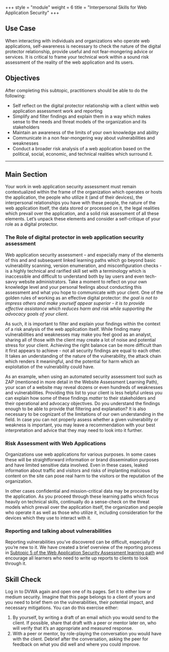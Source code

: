 +++
style = "module"
weight = 6
title = "Interpersonal Skills for Web Application Security"
+++

## Use Case

When interacting with individuals and organizations who operate web applications, self-awareness is necessary to check the nature of the digital protector relationship, provide useful and not fear-mongering advice or services. It is critical to frame your technical work within a sound risk assessment of the reality of the web application and its users.

## Objectives

After completing this subtopic, practitioners should be able to do the following:

- Self reflect on the digital protector relationship with a client within web application assessment work and reporting
- Simplify and filter findings and explain them in a way which makes sense to the needs and threat models of the organization and its stakeholders
- Maintain an awareness of the limits of your own knowledge and ability
- Communicate in a non fear-mongering way about vulnerabilities and weaknesses
- Conduct a broader risk analysis of a web application based on the political, social, economic, and technical realities which surround it.

---
## Main Section
Your work in web application security assessment must remain contextualized within the frame of the organization which operates or hosts the application, the people who utilize it (and of their devices), the interpersonal relationships you have with these people, the nature of the web application itself, the data stored or processed on it, the legal realities which prevail over the application, and a solid risk assessment of all these elements. Let’s unpack these elements and consider a self-critique of your role as a digital protector.

### The Role of digital protector in web application security assessment

Web application security assessment – and especially many of the elements of this and and subsequent linked learning paths which go beyond basic vulnerability scanning, version enumeration, and misconfiguration checks - is a highly technical and rarified skill set with a terminology which is inaccessible and difficult to understand both by lay users and even tech-savvy website administrators. Take a moment to reflect on your own knowledge level and your personal feelings about conducting this assessment and what you hope to communicate with your client. One of the golden rules of working as an effective digital protector: _the goal is not to impress others and make yourself appear superior - it is to provide effective assistance which reduces harm and risk while supporting the advocacy goals of your client_.

As such, it is important to filter and explain your findings within the context of a risk analysis of the web application itself. While finding many vulnerabilities and weaknesses may make you feel good as an analyst, sharing all of those with the client may create a lot of noise and potential stress for your client. Achieving the right balance can be more difficult than it first appears to achieve - not all security findings are equal to each other. It takes an understanding of the nature of the vulnerability, the attack chain which renders it meaningful, and the potential for harm which an exploitation of the vulnerability could have.

As an example, when using an automated security assessment tool such as ZAP (mentioned in more detail in the Website Assessment Learning Path), your scan of a website may reveal dozens or even hundreds of weaknesses and vulnerabilities. Providing this list to your client is less helpful unless you can explain how some of these findings _matter_ to their stakeholders and their operational and advocacy objectives. Do you understand the findings enough to be able to provide that filtering and explanation? It is also necessary to be cognizant of the limitations of our own understanding in the field. In case you can not properly assess whether a given vulnerability or weakness is important, you may leave a recommendation with your best interpretation and advice that they may need to look into it further.

### Risk Assessment with Web Applications

Organizations use web applications for various purposes. In some cases these will be straightforward information or brand dissemination purposes and have limited sensitive data involved. Even in these cases, leaked information about traffic and visitors and risks of implanting malicious content on the site can pose real harm to the visitors or the reputation of the organization.

In other cases confidential and mission-critical data may be processed by the application. As you proceed through these learning paths which focus heavily on technical skills, continually do a sense-check on the threat models which prevail over the application itself, the organization and people who operate it as well as those who utilize it, including consideration for the devices which they use to interact with it.

### Reporting and talking about vulnerabilities

Reporting vulnerabilities you’ve discovered can be difficult, especially if you’re new to it. We have created a brief overview of the reporting process in [Subtopic 5 of the Web Application Security Assessment learning path](https://docs.google.com/document/d/19v34droskAFgkp_qqcwiQLpc1hI1W-FjzHNV2QRBsaA/edit#heading=h.3b8ncrmhhmwt) and encourage all learners who need to write up reports to clients to look through it.

## Skill Check

Log in to DVWA again and open one of its pages. Set it to either low or medium security. Imagine that this page belongs to a client of yours and you need to brief them on the vulnerabilities, their potential impact, and necessary mitigations. You can do this exercise either:

1. By yourself, by writing a draft of an email which you would send to the client. If possible, share that draft with a peer or mentor later on, who will verify that it’s an appropriate and measured response.
2. With a peer or mentor, by role-playing the conversation you would have with the client. Debrief after the conversation, asking the peer for feedback on what you did well and where you could improve.
